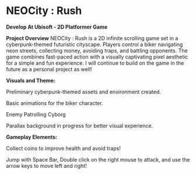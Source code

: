 # NEOCity : Rush
**Develop At Ubisoft - 2D Platformer Game**

**Project Overview**
NEOCity : Rush is a 2D infinite scrolling game set in a cyberpunk-themed futuristic cityscape. 
Players control a biker navigating neon streets, collecting money, avoiding traps, and battling opponents. 
The game combines fast-paced action with a visually captivating pixel aesthetic for a simple and fun experience.
I will continue to build on the game in the future as a personal project as well!

**Visuals and Theme:**

Preliminary cyberpunk-themed assets and environment created.

Basic animations for the biker character.

Enemy Patrolling Cyborg

Parallax background in progress for better visual experience.


**Gameplay Elements:**

Collect coins to improve health and avoid traps!

Jump with Space Bar, Double click on the right mouse to attack, and use the arrow keys to move left and right!

